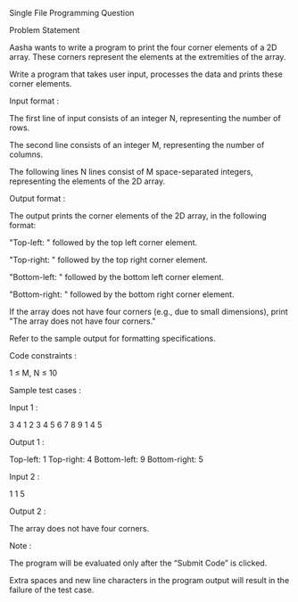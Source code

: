 Single File Programming Question

Problem Statement


Aasha wants to write a program to print the four corner elements of a 2D array. These corners represent the elements at the extremities of the array. 


Write a program that takes user input, processes the data and prints these corner elements.

Input format :

The first line of input consists of an integer N, representing the number of rows.

The second line consists of an integer M, representing the number of columns.

The following lines N lines consist of M space-separated integers, representing the elements of the 2D array.

Output format :

The output prints the corner elements of the 2D array, in the following format:

"Top-left: " followed by the top left corner element.

"Top-right: " followed by the top right corner element.

"Bottom-left: " followed by the bottom left corner element.

"Bottom-right: " followed by the bottom right corner element.


If the array does not have four corners (e.g., due to small dimensions), print "The array does not have four corners."


Refer to the sample output for formatting specifications.

Code constraints :

1 ≤ M, N ≤ 10

Sample test cases :

Input 1 :

3 4 1 2 3 4 5 6 7 8 9 1 4 5

Output 1 :

Top-left: 1 Top-right: 4 Bottom-left: 9 Bottom-right: 5 

Input 2 :

1 1 5

Output 2 :

The array does not have four corners. 

Note :

The program will be evaluated only after the “Submit Code” is clicked.

Extra spaces and new line characters in the program output will result in the failure of the test case.

